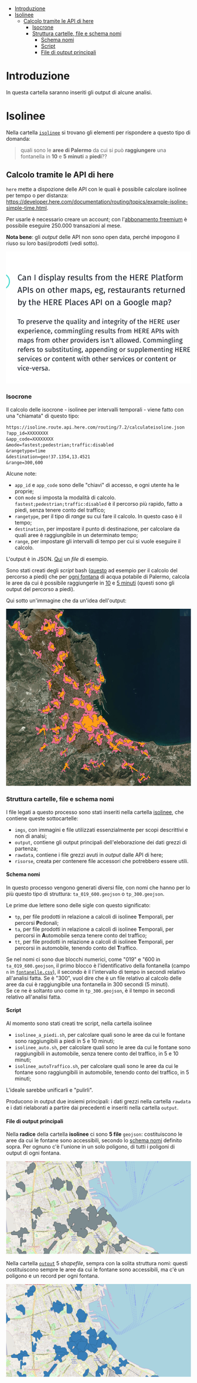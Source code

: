 - [Introduzione](#introduzione)
- [Isolinee](#isolinee)
  - [Calcolo tramite le API di here](#calcolo-tramite-le-api-di-here)
    - [Isocrone](#isocrone)
    - [Struttura cartelle, file e schema nomi](#struttura-cartelle-file-e-schema-nomi)
      - [Schema nomi](#schema-nomi)
      - [Script](#script)
      - [File di output principali](#file-di-output-principali)

# Introduzione

In questa cartella saranno inseriti gli output di alcune analisi.

# Isolinee

Nella cartella [`isolinee`](./isolinee) si trovano gli elementi per rispondere a questo tipo di domanda:

> quali sono le **aree di Palermo** da cui si può **raggiungere** una fontanella in **10** e **5** **minuti** a **piedi**??

## Calcolo tramite le API di here

`here` mette a dispozione delle API con le quali è possibile calcolare isolinee per tempo o per distanza: <https://developer.here.com/documentation/routing/topics/example-isoline-simple-time.html>.

Per usarle è necessario creare un account; con l'[abbonamento freemium](https://developer.here.com/blog/our-here-freemium-developer-plan-in-detail) è possibile eseguire 250.000 transazioni al mese.

**Nota bene**: gli *output* delle API non sono open data, perché impogono il riuso su loro basi/prodotti (vedi sotto).

![](./isolinee/imgs/hereTOS.png)

### Isocrone

Il calcolo delle isocrone - isolinee per intervalli temporali - viene fatto con una "chiamata" di questo tipo:

```
https://isoline.route.api.here.com/routing/7.2/calculateisoline.json
?app_id=XXXXXXXX
&app_code=XXXXXXXX
&mode=fastest;pedestrian;traffic:disabled
&rangetype=time
&destination=geo!37.1354,13.4521
&range=300,600
```

Alcune note:

- `app_id` e `app_code` sono delle "chiavi" di accesso, e ogni utente ha le proprie;
- con `mode` si imposta la modalità di calcolo. `fastest;pedestrian;traffic:disabled` è il percorso più rapido, fatto a piedi, senza tenere conto del traffico;
- `rangetype`, per il tipo di *range* su cui fare il calcolo. In questo caso è il tempo;
- `destination`, per impostare il punto di destinazione, per calcolare da quali aree è raggiungibile in un determinato tempo;
- `range`, per impostare gli intervalli di tempo per cui si vuole eseguire il calcolo.

L'output è in JSON. [Qui](./isolinee/rawdata/tp_001.json) un *file* di esempio.

Sono stati creati degli *script* bash ([questo](./isolinee/isolinee_a_piedi.sh) ad esempio per il calcolo del percorso a piedi) che per [ogni fontana](./isolinee/source.tsv) di acqua potabile di Palermo, calcola le aree da cui è possibile raggiungerle in [10](./isolinee/tp_600.geojson) e [5 minuti](./isolinee/tp_300.geojson) (questi sono gli output del percorso a piedi).

Qui sotto un'immagine che da un'idea dell'output:

![](./isolinee/imgs/tp_300_600.png)

### Struttura cartelle, file e schema nomi

I file legati a questo processo sono stati inseriti nella cartella [isolinee](./isolinee), che contiene queste sottocartelle:

- `imgs`, con immagini e file utilizzati essenzialmente per scopi descrittivi e non di analsi;
- `output`, contiene gli output principali dell'eleborazione dei dati grezzi di partenza;
- `rawdata`, contiene i file grezzi avuti in *output* dalle API di here;
- `risorse`, creata per contenere file accessori che potrebbero essere utili.

#### Schema nomi

In questo processo vengono generati diversi file, con nomi che hanno per lo più questo tipo di struttura: `ta_019_600.geojson` o `tp_300.geojson`.

Le prime due lettere sono delle sigle con questo significato:

- `tp`, per file prodotti in relazione a calcoli di isolinee **T**emporali, per percorsi **P**edonali;
- `ta`, per file prodotti in relazione a calcoli di isolinee **T**emporali, per percorsi in **A**utomobile senza tenere conto del traffico;
- `tt`, per file prodotti in relazione a calcoli di isolinee **T**emporali, per percorsi in automobile, tenendo conto del **T**raffico.

Se nel nomi ci sono due blocchi numerici, come "019" e "600 in `ta_019_600.geojson`, il primo blocco è l'identificativo della fontanella (campo `n` in [`fontanelle.csv`](./risorse/fontanelle.csv)), il secondo è il l'intervallo di tempo in secondi relativo all'analisi fatta. Se è "300", vuol dire che è un file relativo al calcolo delle aree da cui è raggiungibile una fontanella in 300 secondi (5 minuti).<br>
Se ce ne è soltanto uno come in `tp_300.geojson`, è il tempo in secondi relativo all'analisi fatta.

#### Script

Al momento sono stati creati tre script, nella cartella isolinee

- `isolinee_a_piedi.sh`, per calcolare quali sono le aree da cui le fontane sono raggiungibili a piedi in 5 e 10 minuti;
- `isolinee_auto.sh`, per calcolare quali sono le aree da cui le fontane sono raggiungibili in automobile, senza tenere conto del traffico, in 5 e 10 minuti;
- `isolinee_autoTraffico.sh`, per calcolare quali sono le aree da cui le fontane sono raggiungibili in automobile, tenendo conto del traffico, in 5 minuti;

L'ideale sarebbe unificarli e "pulirli".

Producono in output due insiemi principali: i dati grezzi nella cartella `rawdata` e i dati rielaborati a partire dai precedenti e inseriti nella cartella `output`.

#### File di output principali

Nella **radice** della cartella **isolinee** ci sono **5 file** `geojson`: costituiscono le aree da cui le fontane sono accessibili, secondo lo [schema nomi](./README.md#schema-nomi) definito sopra. Per ognuno c'è l'unione in un solo poligono, di tutti i poligoni di output di ogni fontana.

![](./isolinee/imgs/outputpoly01.png)

Nella cartella [`output`](./output) 5 *shapefile*, sempra con la solita struttura nomi: questi costituiscono sempre le aree da cui le fontane sono accessibili, ma c'è un poligono e un record per ogni fontana.

![](./isolinee/imgs/outputpoly02.png)
